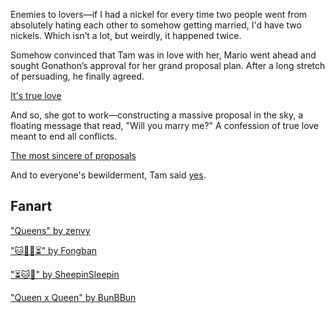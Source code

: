 <!-- title: Enemies to Lovers -->

Enemies to lovers—if I had a nickel for every time two people went from absolutely hating each other to somehow getting married, I'd have two nickels. Which isn’t a lot, but weirdly, it happened twice.

Somehow convinced that Tam was in love with her, Mario went ahead and sought Gonathon’s approval for her grand proposal plan. After a long stretch of persuading, he finally agreed.

[It's true love](#embed:https://www.youtube.com/live/Rd0awHHBTiA?feature=shared&t=2860)

And so, she got to work—constructing a massive proposal in the sky, a floating message that read, "Will you marry me?" A confession of true love meant to end all conflicts.

[The most sincere of proposals](#embed:https://www.youtube.com/live/Rd0awHHBTiA?feature=shared&t=5630)

And to everyone's bewilderment, Tam said [yes](https://x.com/ourokronii/status/1832266311625306551).

## Fanart

["Queens" by zenvy](https://x.com/itsZenvy/status/1880388590880059420)

["🐱🌼💍⏳" by Fongban](https://x.com/Fongban_/status/1832364781971632407)

["⏳🐱💍" by SheepinSleepin](https://x.com/SheepinSleepin/status/1832299092724347174)

["Queen x Queen" by BunBBun](https://x.com/BunBBun1/status/1832497913559478732)
